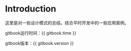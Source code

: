 

# Introduction

这里是对一些设计模式的总结。结合平时开发中的一些应用案例。

gitbook运行时间：{{ gitbook.time }}

gitbook版本：{{ gitbook.version }}







